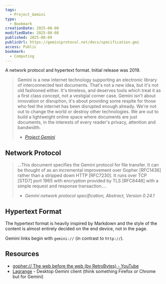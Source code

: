 ```yaml
---
tags:
  - Project_Gemini
type:
  - Bookmark
creationDate: 2025-08-08
modifiedDate: 2025-08-08
published: 2025-08-09
publicUrl: https://geminiprotocol.net/docs/specification.gmi
access: Public
bookmark:
  - Computing
---
```


A network protocol and hypertext format. Initial release was 2019.

> Gemini is a new internet technology supporting an electronic library of interconnected text documents. That's not a new idea, but it's not old fashioned either. It's timeless, and deserves tools which treat it as a first class concept, not a vestigial corner case. Gemini isn't about innovation or disruption, it's about providing some respite for those who feel the internet has been disrupted enough already. We're not out to change the world or destroy other technologies. We are out to build a lightweight online space where documents are just documents, in the interests of every reader's privacy, attention and bandwidth.
>
> - *[Project Gemini](https://geminiprotocol.net/)*

## Network Protocol

> …This document specifies the Gemini protocol for file transfer. It can be thought of as an incremental improvement over Gopher [RFC1436] rather than a stripped down HTTP [RFC7230]. It runs over TCP [STD7] port 1965 with encryption provided by TLS [RFC8446] with a simple request and response transaction….
>
> - *Gemini network protocol specification, Abstract, Version 0.24.1*

## Hypertext Format

The hypertext format is heavily inspired by Markdown and the style of the content is almost entirely decided on the end device, not in the page.

Gemini links begin with `gemini://` (in contrast to `http://`).

## Resources

- [gopher:// The web before the web (by RetroBytes) - YouTube](https://www.youtube.com/watch?v=b4aApVkvrNU)
- [Lagrange](https://gmi.skyjake.fi/lagrange/) - Desktop Gemini client (think something Firefox or Chrome but for Gemini)
